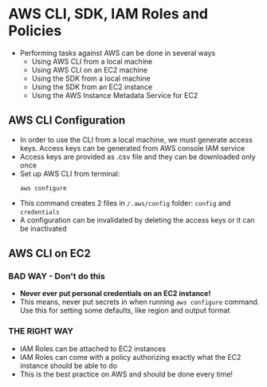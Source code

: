 # AWS CLI, SDK, IAM Roles and Policies

- Performing tasks against AWS can be done in several ways
    - Using AWS CLI from a local machine
    - Using AWS CLI on an EC2 machine
    - Using the SDK from a local machine
    - Using the SDK from an EC2 instance
    - Using the AWS Instance Metadata Service for EC2

## AWS CLI Configuration

- In order to use the CLI from a local machine, we must generate access keys. Access keys can be generated from AWS console IAM service
- Access keys are provided as .csv file and they can be downloaded only once
- Set up AWS CLI from terminal:
    ```
    aws configure
    ```
- This command creates 2 files in `/.aws/config` folder: `config` and `credentials`
- A configuration can be invalidated by deleting the access keys or it can be inactivated

## AWS CLI on EC2

### BAD WAY - Don't do this

- **Never ever put personal credentials on an EC2 instance!**
- This means, never put secrets in when running `aws configure` command. Use this for setting some defaults, like region and output format

### THE RIGHT WAY

- IAM Roles can be attached to EC2 instances
- IAM Roles can come with a policy authorizing exactly what the EC2 instance should be able to do
- This is the best practice on AWS and should be done every time!